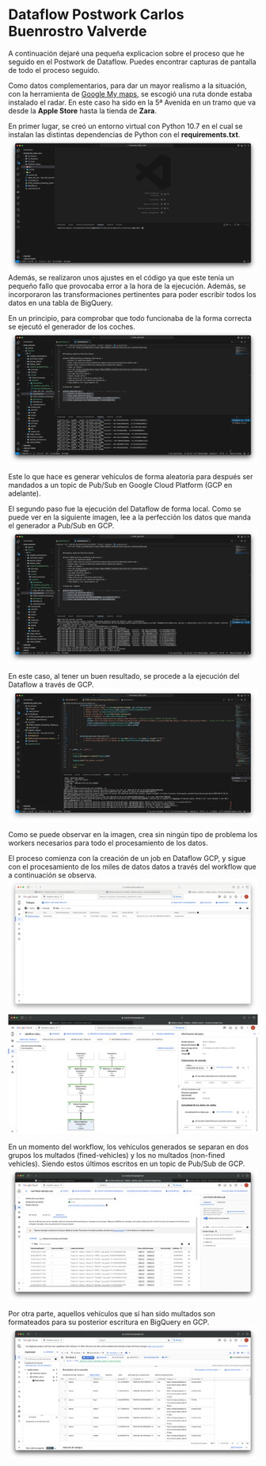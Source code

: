 # Dataflow Postwork Carlos Buenrostro Valverde

A continuación dejaré una pequeña explicacion sobre el proceso que he seguido en el Postwork de Dataflow. Puedes encontrar capturas de pantalla de todo el proceso seguido.

Como datos complementarios, para dar un mayor realismo a la situación, con la herramienta de [Google My maps](https://www.google.com/intl/es_ES/maps/about/mymaps/), se escogió una ruta donde estaba instalado el radar. En este caso ha sido en la 5ª Avenida en un tramo que va desde la **Apple Store** hasta la tienda de **Zara**.

En primer lugar, se creó un entorno virtual con Python 10.7 en el cual se instalan las distintas dependencias de Python con el **requirements.txt**. ![Virtual Environment](./Screenshots/Virtual_Environment.png) Además, se realizaron unos ajustes en el código ya que este tenía un pequeño fallo que provocaba error a la hora de la ejecución. Además, se incorporaron las transformaciones pertinentes para poder escribir todos los datos en una tabla de BigQuery.

En un principio, para comprobar que todo funcionaba de la forma correcta se ejecutó el generador de los coches. ![Running_Vehicle_Generator](./Screenshots/Running_Vehicle_Generator.png)

Este lo que hace es generar vehículos de forma aleatoria para después ser mandados a un topic de Pub/Sub en Google Cloud Platform (GCP en adelante).

El segundo paso fue la ejecución del Dataflow de forma local. Como se puede ver en la siguiente imagen, lee a la perfección los datos que manda el generador a Pub/Sub en GCP. ![Running_Dataflow_Local](./Screenshots/Running_Dataflow_Local.png) 

En este caso, al tener un buen resultado, se procede a la ejecución del Dataflow a través de GCP. ![Running_Dataflow_GCP](./Screenshots/Running_Dataflow_GCP.png)

Como se puede observar en la imagen, crea sin ningún tipo de problema los workers necesarios para todo el procesamiento de los datos. 

El proceso comienza con la creación de un job en Dataflow GCP, y sigue con el procesamiento de los miles de datos datos a través del workflow que a continuación se observa. 
![Dataflow_Job_GCP](./Screenshots/Dataflow_Job_GCP.png) ![Dataflow_Workflow](./Screenshots/Dataflow_Workflow_GCP.png) 

En un momento del workflow, los vehículos generados se separan en dos grupos los multados (fined-vehicles) y los no multados (non-fined vehicles). Siendo estos últimos escritos en un topic de Pub/Sub de GCP. ![Non-Fined vehicles](./Screenshots/Non_Fined_Vehicles_Topic.png) 

Por otra parte, aquellos vehículos que sí han sido multados son formateados para su posterior escritura en BigQuery en GCP. ![Fined vehicles](./Screenshots/Fined_Vehicles_BigQuery.png)